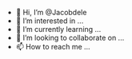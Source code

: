 - 👋 Hi, I’m @Jacobdele
- 👀 I’m interested in ...
- 🌱 I’m currently learning ...
- 💞️ I’m looking to collaborate on ...
- 📫 How to reach me ...

<!---
Jacobdele/Jacobdele is a ✨ special ✨ repository because its `README.md` (this file) appears on your GitHub profile.
You can click the Preview link to take a look at your changes.
--->
